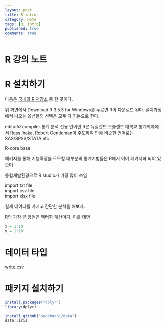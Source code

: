 ```yaml
---
layout: post
title: R intro 
category: Note
tags: [R, intro]
published: true
comments: true
---
```


R 강의 노트
===

# R 설치하기

다음은 [국내의 R 저장소][1] 중 한 곳이다.


위 화면에서 Download R 3.5.3 for Windows를 누르면
R이 다운로드 된다. 설치과정에서 나오는 옵션들의 선택은
모두 다 기본으로 한다.


editor와 compiler
통계 분석 전용 언어인 R은 뉴질랜드 오클랜드 대학교 통계학과에서 
Ross Ihaka, Robert Gentleman이 주도하여 만듦
비슷한 언어로는 SAS/SPSS/STATA etc

R-core
base

패키지를 통해 기능확장을 도모함
대부분의 통계기법들은 R에서 이미 패키지화 되어 있으며 

통합개발환경으로 R studio가 가장 많이 쓰임

import txt file  
import csv file  
import xlsx file  

실제 데이터를 가지고 간단한 분석을 해보자.

R의 가장 큰 장점은 벡터화 계산이다. 이를 테면

``` r
x = 1:10 
y = 1:10
```
# 데이터 타입
write.csv

# 패키지 설치하기

``` r
install.packages("dplyr")
library(dplyr)

install_github("seokhoonj/data")
data::iris
```
[1]: http://cran.seoul.go.kr/bin/windows/base/
